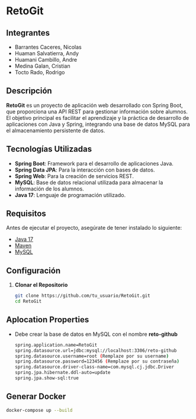 # RetoGit

## Integrantes

- Barrantes Caceres, Nicolas
- Huaman Salvatierra, Andy
- Huamani Cambillo, Andre
- Medina Galan, Cristian
- Tocto Rado, Rodrigo

## Descripción

**RetoGit** es un proyecto de aplicación web desarrollado con Spring Boot, que proporciona una API REST para gestionar información sobre alumnos. El objetivo principal es facilitar el aprendizaje y la práctica de desarrollo de aplicaciones con Java y Spring, integrando una base de datos MySQL para el almacenamiento persistente de datos.

## Tecnologías Utilizadas

- **Spring Boot**: Framework para el desarrollo de aplicaciones Java.
- **Spring Data JPA**: Para la interacción con bases de datos.
- **Spring Web**: Para la creación de servicios REST.
- **MySQL**: Base de datos relacional utilizada para almacenar la información de los alumnos.
- **Java 17**: Lenguaje de programación utilizado.

## Requisitos

Antes de ejecutar el proyecto, asegúrate de tener instalado lo siguiente:

- [Java 17](https://www.oracle.com/java/technologies/javase/jdk17-archive-downloads.html)
- [Maven](https://maven.apache.org/download.cgi)
- [MySQL](https://www.mysql.com/downloads/)

## Configuración

1. **Clonar el Repositorio**

   ```bash
   git clone https://github.com/tu_usuario/RetoGit.git
   cd RetoGit

## Aplocation Properties

- Debe crear la base de datos en MySQL con el nombre **reto-github**
   ```bash
   spring.application.name=RetoGit
   spring.datasource.url=jdbc:mysql://localhost:3306/reto-github
   spring.datasource.username=root (Remplaze por su username)
   spring.datasource.password=123456 (Remplaze por su contraseña)
   spring.datasource.driver-class-name=com.mysql.cj.jdbc.Driver
   spring.jpa.hibernate.ddl-auto=update
   spring.jpa.show-sql:true

## Generar Docker

   ```bash
   docker-compose up --build
